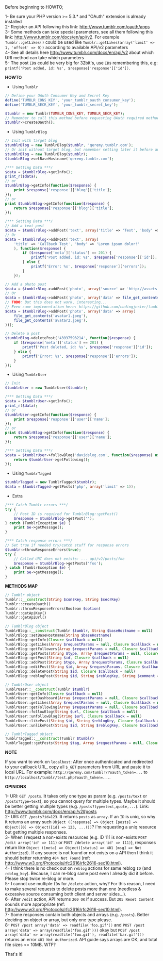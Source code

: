 Before beginning to HOWTO;

1- Be sure your PHP version >= 5.3.* and "OAuth" extension is already installed<br>
2- Register an API following this link: http://www.tumblr.com/oauth/apps<br>
3- Some methods can take special parameters, see all them following this link: http://www.tumblr.com/docs/en/api/v2. For example `Tumblr::getLikes()` could be used like `Tumblr::getLikes(array('limit' => 1, 'offset' => 0))` according to available API/v2 parameters<br>
4- See all details here http://www.tumblr.com/docs/en/api/v2 about which URI method can take which parameters<br>
5- The post `ID`s could be very big for 32bit's, use `ID`s remembering this, e.g: `printf('Post added, id: %s', $response['response']['id'])`.<br>

**HOWTO**

- Using `Tumblr`

```php
// Define your OAuth Consumer Key and Secret Key
define('TUMBLR_CONS_KEY', 'your_tumblr_oauth_consumer_key');
define('TUMBLR_SECR_KEY', 'your_tumblr_secret_key');

$tumblr = new Tumblr(TUMBLR_CONS_KEY, TUMBLR_SECR_KEY);
// Remember to call this method before requesting OAuth required methods on API/v2
$tumblr->createOauth();
```

- Using `TumblrBlog`

```php
// Init with target blog
$tumblrBlog = new TumblrBlog($tumblr, 'qeremy.tumblr.com');
// Or init without target blog, but remember setting later it before any request
$tumblrBlog = new TumblrBlog($tumblr);
$tumblrBlog->setBaseHostname('qeremy.tumblr.com');

/*** Getting Data ***/
$data = $tumblrBlog->getInfo();
print_r($data);
// or
$tumblrBlog->getInfo(function($response) {
    print $response['response']['blog']['title'];
});
// or
print $tumblrBlog->getInfo(function($response) {
    return $response['response']['blog']['title'];
});

/*** Setting Data ***/
// Add a text post
$data = $tumblrBlog->addPost('text', array('title' => 'Test', 'body' => 'Lorem ipsum dolor!'));
// Or
$data = $tumblrBlog->addPost('text', array(
    'title' => 'Callback Test', 'body' => 'Lorem ipsum dolor!'
    ), function($response) {
        if ($response['meta']['status'] == 201) {
            printf('Post added, id: %s', $response['response']['id']);
        } else {
            printf('Error: %s', $response['response']['errors']);
        }
    });

// Add a photo post
$data = $tumblrBlog->addPost('photo', array('source' => 'http://assets.tumblr.com/images/default_avatar_128.gif'));
// Or
$data = $tumblrBlog->addPost('photo', array('data' => file_get_contents('avatar1.jpeg')));
// TODO: But this does not work, interesting... 
// Even same implementation here: https://github.com/codingjester/tumblr_client
$data = $tumblrBlog->addPost('photo', array('data' => array(
    file_get_contents('avatar1.jpeg'),
    file_get_contents('avatar2.jpeg'),
)));

// Delete a post
$tumblrBlog->deletePost('43937593214', function($response) {
    if ($response['meta']['status'] == 201) {
        printf('Post deleted, id: %s', $response['response']['id']);
    } else {
        printf('Error: %s', $response['response']['errors']);
    }
});
```

- Using `TumblrUser`

```php
// Init 
$tumblrUser = new TumblrUser($tumblr);

/*** Getting Data ***/
$data = $tumblrUser->getInfo();
print_r($data);
// or
$tumblrUser->getInfo(function($response) {
    print $response['response']['user']['name'];
});
// or
print $tumblrBlog->getInfo(function($response) {
    return $response['response']['user']['name'];
});

/*** Setting Data ***/
$data = $tumblrUser->followBlog('davidslog.com', function($response) use($tumblrUser) {
    return $tumblrUser->getFollowing();
});
```

- Using `TumblrTagged`

```php
$tumblrTagged = new TumblrTagged($tumblr);
$data = $tumblrTagged->getPosts('php', array('limit' => 1));
```

- Extra

```php
/*** Catch Tumblr errors ***/
try {
    // Post ID is required for TumblrBlog::getPost()
    $response = $tumblrBlog->getPost('');
} catch (TumblrException $e) {
    print $e->getMessage();
}

/*** Catch response errors ***/
// Set true if needed try/catch stuff for response errors
$tumblr->throwResponseErrors(true);
try {
    // Called URI does not exists: ... api/v2/posts/foo
    $response = $tumblrBlog->getPosts('foo');
} catch (TumblrException $e) {
    print $e->getMessage();
}
```

**METHODS MAP**

```php
// Tumblr object
Tumblr::__construct(String $consKey, String $secrKey)
Tumblr::createOauth()
Tumblr::throwResponseErrors(Boolean $option)
Tumblr::getApiKey()
Tumblr::getApiUrl()

// TumblrBlog object
TumblrBlog::__construct(Tumblr $tumblr, String $baseHostname = null)
TumblrBlog::setBaseHostname(String $baseHostname)
TumblrBlog::getInfo(Closure $callback = null)
TumblrBlog::getLikes(Array $requestParams = null, Closure $callback = null)
TumblrBlog::getFollowers(Array $requestParams = null, Closure $callback = null)
TumblrBlog::getPosts(String $type, Array $requestParams = null, Closure $callback = null)
TumblrBlog::getPost(String $id, Closure $callback = null)
TumblrBlog::addPost(String $type, Array $requestParams, Closure $callback = null)
TumblrBlog::editPost(String $id, Array $requestParams, Closure $callback = null)
TumblrBlog::deletePost(String $id, Closure $callback = null)
TumblrBlog::reblogPost(String $id, String $reblogKey, String $comment = null, Closure $callback = null)

// TumblrUser object
TumblrUser::__construct(Tumblr $tumblr)
TumblrUser::getInfo(Closure $callback = null)
TumblrUser::getDashboard(Array $requestParams = null, Closure $callback = null)
TumblrUser::getLikes(Array $requestParams = null, Closure $callback = null)
TumblrUser::getFollowing(Array $requestParams = null, Closure $callback = null)
TumblrUser::followBlog(String $url, Closure $callback = null)
TumblrUser::unfollowBlog(String $url, Closure $callback = null)
TumblrUser::likePost(String $id, String $reblogKey, Closure $callback = null)
TumblrUser::unlikePost(String $id, String $reblogKey, Closure $callback = null)

// TumblrTagged object
TumblrTagged::__construct(Tumblr $tumblr)
TumblrTagged::getPosts(String $tag, Array $requestParams = null, Closure $callback = null)
```

**NOTE**

If you want to work on `localhost`: After once authenticated and redirected to your callback URL, copy all `$_GET` parameters from URL and paste it to local URL. For example: `http://qeremy.com/tumblr/?oauth_token=...` to `http://localhost/tumblr/test.php?oauth_token=...`.

**OPINIONS**

1- URI: `GET /posts`. It takes only one type as param (e.g. `/posts/text` or `/posts?type=text`), so you cannot query for multiple types. Maybe it should be better getting multiple types (e.g. `/posts?type=text,quote,...`). Link: http://www.tumblr.com/docs/en/api/v2#posts<br>
2- URI: `GET /posts?id=123`. It returns `posts` as `array`. If an `ID` is uniq, so why it returns an array such `Object ([response] => Object [posts] => Object([0] => Object([id] => 123, ...)))`? I'm requesting a uniq resource but getting multiple responses.<br>
3- When I request a non-exists resources (e.g. ID 111 is non-exists `POST /edit array('id' => 111)` or `POST /delete array('id' => 111)`), responses return like `Object ([meta] => Object([status] => 401 [msg] => Not Authorized)`. If any source is not found or not exists on a API then I think it should better returning `404 Not Found` (ref: http://www.w3.org/Protocols/rfc2616/rfc2616-sec10.html).<br>
4- I think there is no check out on `reblog` actions for same reblog `ID` (and `reblog_key`). Because, I can re-blog same post even I already did it before. Please stop twice re-blog or more.<br>
5- I cannot use multiple `ID`s for `/delete` action, why? For this reason, I need to make several requests to delete posts more than one (needless & excessive source consuming both client and server sides...).<br>
6- After `/edit` action, API returns `200 OK` if success. But `205 Reset Content` sounds more appropriate (ref: http://www.w3.org/Protocols/rfc2616/rfc2616-sec10.html).<br>
7- Some responses contain both objects and arrays (e.g. `/posts`). Better deciding on object or array, but only one type please.<br>
8- `POST /post array('data' => readfile('foo.gif'))` and `POST /post array('data' => array(readfile('foo.gif')))` okay but `POST /post array('data' => array(readfile('foo.gif'), readfile('bar.gif')))` returns an error `401 Not Authorized`. API guide says arrays are OK, and total file sizes <= 10MB. WTF?<br>

That's it!
